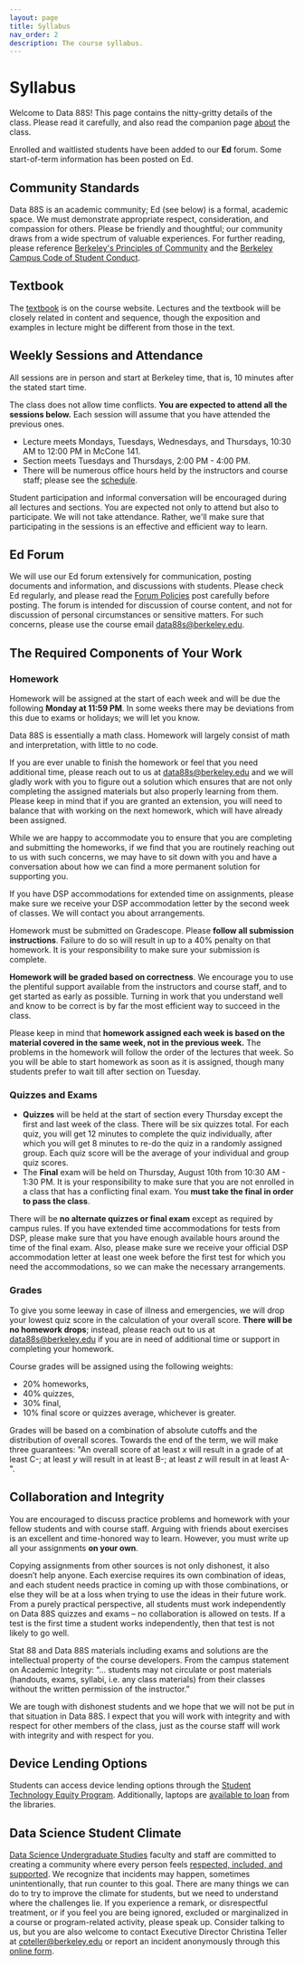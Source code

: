 ```yaml
---
layout: page
title: Syllabus
nav_order: 2
description: The course syllabus.
---
```


# Syllabus

Welcome to Data 88S! This page contains the nitty-gritty details of the class. Please read it carefully, and also read the companion page [about](about) the class.

Enrolled and waitlisted students have been added to our **Ed** forum. Some start-of-term information has been posted on Ed.

## Community Standards ##
Data 88S is an academic community; Ed (see below) is a formal, academic space. We must demonstrate appropriate respect, consideration, and compassion for others. Please be friendly and thoughtful; our community draws from a wide spectrum of valuable experiences. For further reading, please reference [Berkeley's Principles of Community](https://diversity.berkeley.edu/principles-community) and the [Berkeley Campus Code of Student Conduct](https://conduct.berkeley.edu/wp-content/uploads/2021/02/Code-of-Conduct_January-2016.pdf).


## Textbook ##
The [textbook](textbook) is on the course website. Lectures and the textbook will be closely related in content and sequence, though the exposition and examples in lecture might be different from those in the text. 


## Weekly Sessions and Attendance ##
All sessions are in person and start at Berkeley time, that is, 10 minutes after the stated start time.

The class does not allow time conflicts. **You are expected to attend all the sessions below.** Each session will assume that you have attended the previous ones.

- Lecture meets Mondays, Tuesdays, Wednesdays, and Thursdays, 10:30 AM to 12:00 PM in McCone 141.
- Section meets Tuesdays and Thursdays, 2:00 PM - 4:00 PM. 
- There will be numerous office hours held by the instructors and course staff; please see the [schedule](schedule).

Student participation and informal conversation will be encouraged during all lectures and sections. You are expected not only to attend but also to participate. We will not take attendance. Rather, we'll make sure that participating in the sessions is an effective and efficient way to learn. 


## Ed Forum ##
We will use our Ed forum extensively for communication, posting documents and information, and discussions with students. Please check Ed regularly, and please read the [Forum Policies](https://edstem.org/us/courses/40833/discussion/3212606) post carefully before posting. The forum is intended for discussion of course content, and not for discussion of personal circumstances or sensitive matters. For such concerns, please use the course email [data88s@berkeley.edu](mailto:data88s@berkeley.edu).


## The Required Components of Your Work ##

### Homework ###

Homework will be assigned at the start of each week and will be due the following **Monday at 11:59 PM**. In some weeks there may be deviations from this due to exams or holidays; we will let you know. 

Data 88S is essentially a math class. Homework will largely consist of math and interpretation, with little to no code.

If you are ever unable to finish the homework or feel that you need additional time, please reach out to us at [data88s@berkeley.edu](mailto:data88s@berkeley.edu) and we will gladly work with you to figure out a solution which ensures that are not only completing the assigned materials but also properly learning from them. Please keep in mind that if you are granted an extension, you will need to balance that with working on the next homework, which will have already been assigned.

While we are happy to accommodate you to ensure that you are completing and submitting the homeworks, if we find that you are routinely reaching out to us with such concerns, we may have to sit down with you and have a conversation about how we can find a more permanent solution for supporting you.

If you have DSP accommodations for extended time on assignments, please make sure we receive your DSP accommodation letter by the second week of classes. We will contact you about arrangements. 

Homework must be submitted on Gradescope. Please **follow all submission instructions**. Failure to do so will result in up to a 40% penalty on that homework. It is your responsibility to make sure your submission is complete.

**Homework will be graded based on correctness**. We encourage you to use the plentiful support available from the instructors and course staff, and to get started as early as possible. Turning in work that you understand well and know to be correct is by far the most efficient way to succeed in the class.

Please keep in mind that **homework assigned each week is based on the material covered in the same week, not in the previous week.** The problems in the homework will follow the order of the lectures that week. So you will be able to start homework as soon as it is assigned, though many students prefer to wait till after section on Tuesday.


### Quizzes and Exams ###

- **Quizzes** will be held at the start of section every Thursday except the first and last week of the class. There will be six quizzes total. For each quiz, you will get 12 minutes to complete the quiz individually, after which you will get 8 minutes to re-do the quiz in a randomly assigned group. Each quiz score will be the average of your individual and group quiz scores.
- The **Final** exam will be held on Thursday, August 10th from 10:30 AM - 1:30 PM. It is your responsibility to make sure that you are not enrolled in a class that has a conflicting final exam. You **must take the final in order to pass the class**.

There will be **no alternate quizzes or final exam** except as required by campus rules. If you have extended time accommodations for tests from DSP, please make sure that you have enough available hours around the time of the final exam. Also, please make sure we receive your official DSP accommodation letter at least one week before the first test for which you need the accommodations, so we can make the necessary arrangements.


### Grades ###
To give you some leeway in case of illness and emergencies, we will drop your lowest quiz score in the calculation of your overall score. **There will be no homework drops**; instead, please reach out to us at [data88s@berkeley.edu](mailto:data88s@berkeley.edu) if you are in need of additional time or support in completing your homework.

Course grades will be assigned using the following weights: 

- 20% homeworks,
- 40% quizzes,
- 30% final,
- 10% final score or quizzes average, whichever is greater.

Grades will be based on a combination of absolute cutoffs and the distribution of overall scores. Towards the end of the term, we will make three guarantees: "An overall score of at least *x* will result in a grade of at least C-; at least *y* will result in at least B-; at least *z* will result in at least A-".

## Collaboration and Integrity ##
You are encouraged to discuss practice problems and homework with your fellow students and with course staff. Arguing with friends about exercises is an excellent and time-honored way to learn. However, you must write up all your assignments **on your own**. 

Copying assignments from other sources is not only dishonest, it also doesn’t help anyone. Each exercise requires its own combination of ideas, and each student needs practice in coming up with those combinations, or else they will be at a loss when trying to use the ideas in their future work. From a purely practical perspective, all students must work independently on Data 88S quizzes and exams – no collaboration is allowed on tests. If a test is the first time a student works independently, then that test is not likely to go well. 

Stat 88 and Data 88S materials including exams and solutions are the intellectual property of the course developers. From the campus statement on Academic Integrity: “... students may not circulate or post materials (handouts, exams, syllabi, i.e. any class materials) from their classes without the written permission of the instructor.” 

We are tough with dishonest students and we hope that we will not be put in that situation in Data 88S. I expect that you will work with integrity and with respect for other members of the class, just as the course staff will work with integrity and with respect for you.

## Device Lending Options ##
Students can access device lending options through the [Student Technology Equity Program](https://studenttech.berkeley.edu/devicelending). Additionally, laptops are [available to loan](https://www.lib.berkeley.edu/about/device-lending-policy) from the libraries.

## Data Science Student Climate ##

[Data Science Undergraduate Studies](https://data.berkeley.edu/academics/undergraduate-programs) faculty and staff are committed to creating a community where every person feels [respected, included, and supported](https://data.berkeley.edu/equity-inclusion). We recognize that incidents may happen, sometimes unintentionally, that run counter to this goal. There are many things we can do to try to improve the climate for students, but we need to understand where the challenges lie. If you experience a remark, or disrespectful treatment, or if you feel you are being ignored, excluded or marginalized in a course or program-related activity, please speak up. Consider talking to us, but you are also welcome to contact Executive Director Christina Teller at cpteller@berkeley.edu or report an incident anonymously through this [online form](https://docs.google.com/forms/d/e/1FAIpQLSfBwaUe7VMQz6VzkYFvf4KYwNSTve9iJlBSQyAmsXoSE0LnWw/viewform).
